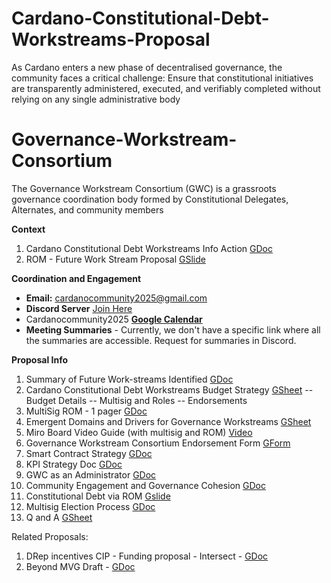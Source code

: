 # Cardano-Constitutional-Debt-Workstreams-Proposal
As Cardano enters a new phase of decentralised governance, the community faces a critical challenge: Ensure that constitutional initiatives are transparently administered, executed, and verifiably completed without relying on any single administrative body


# Governance-Workstream-Consortium
The Governance Workstream Consortium (GWC) is a grassroots governance coordination body formed by Constitutional Delegates, Alternates, and community members

**__Context__**
1. Cardano Constitutional Debt Workstreams Info Action [GDoc](https://docs.google.com/document/d/1ruTWv3qoyxnWSoJ1KpilttozfKQGTq0Ly4CyPpS8YM4)
2. ROM - Future Work Stream Proposal [GSlide](https://docs.google.com/presentation/d/1y3Fv_um8oMrZZ5QPV6eJnqU2YOILnnZj2oh65_Hzw-Q/edit?usp=sharing)
   
**__Coordination and Engagement__**
- **Email:** cardanocommunity2025@gmail.com
- **Discord Server** [Join Here](https://discord.gg/PHpgPFTz5m)
- Cardanocommunity2025 [**Google Calendar**](https://calendar.google.com/calendar/u/0?cid=Y2FyZGFub2NvbW11bml0eTIwMjVAZ21haWwuY29t)
- **Meeting Summaries** - Currently, we don't have a specific link where all the summaries are accessible. Request for summaries in Discord.

**__Proposal Info__**
1. Summary of Future Work-streams Identified [GDoc](https://docs.google.com/document/d/1BIfPsHhvzEhLxU1wbMxosQn3tQHel_euIzekbFbLjG4)
2. Cardano Constitutional Debt Workstreams Budget Strategy [GSheet](https://docs.google.com/spreadsheets/d/1ArJLvbOjkjFsj8P_KyTnMWNFzYaakJpnE0b9b4Qsbnw)
-- Budget Details
-- Multisig and Roles
-- Endorsements
3. MultiSig ROM - 1 pager [GDoc](https://docs.google.com/document/d/1pB-FreDfQCjlNiVYx3MtMaBfEiz7oXb9iaaDqwLZhbE/edit?usp=sharing)
4. Emergent Domains and Drivers for Governance Workstreams [GSheet](https://docs.google.com/spreadsheets/d/1wKLVGCTYSQK_xsZPaPIFp4npOzjESb4r6vrICZCFsNw)
5. Miro Board Video Guide (with multisig and ROM) [Video](https://youtu.be/IH3cPPnbngY)
6. Governance Workstream Consortium Endorsement Form [GForm](https://forms.gle/NyrMnvKEqNYWrZoc9)
7. Smart Contract Strategy [GDoc](https://docs.google.com/document/d/1eWlNo5lKrHlqziOv2wMSUazOU331Cml7CZlEuqh2UL4)
8. KPI Strategy Doc [GDoc](https://docs.google.com/document/d/1COYQTL_TRshVtvv8fN7kLB6I1i6L0N-lBfMzbYygMPs)
9. GWC as an Administrator [GDoc](https://docs.google.com/document/d/1Kv5xzCC5M16x7rRXm2nX_RZsmq7MFihpcP58R3yZZA4)
10. Community Engagement and Governance Cohesion [GDoc](https://docs.google.com/document/d/1QD8oefRH8pNtyffQKy8cgV5W5rtkZpkJKeYoBDeuFgo)
11. Constitutional Debt via ROM [Gslide](https://docs.google.com/presentation/d/1ormQaxV1bRiUSpC1hDIG9ug16_PgzRNJAAVh16iiMms)
12. Multisig Election Process [GDoc](https://docs.google.com/document/d/1U3khMIFQDu62SskTUONrDE1RH_bcCaBR3RKoKM8BKOY)
13. Q and A [GSheet](https://docs.google.com/spreadsheets/d/1NUw-wHlagzssArrGvTW-BnvShGojK1HbG8CrJgtbTts)


Related Proposals:
1. DRep incentives CIP - Funding proposal - Intersect - [GDoc](https://docs.google.com/document/d/1AOKY7eGzpM72eVDfNqGxAfJVIAXq5767Yjwg2_5tDug)
2. Beyond MVG Draft - [GDoc](https://docs.google.com/document/d/1zojo0m416LolsHkpC1HF42Gq0ZACulHTtLXmzWnvc_k)
